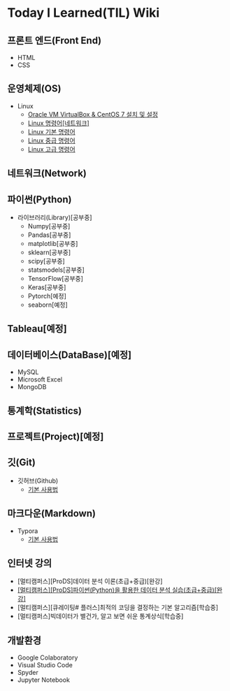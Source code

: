 # Today I Learned(TIL) Wiki

## 프론트 엔드(Front End)
- HTML
- CSS

## 운영체제(OS)
- Linux
  - [Oracle VM VirtualBox & CentOS 7 설치 및 설정](https://github.com/BaeJjangE/TIL/blob/master/Linux/%EA%B0%80%EC%83%81%EB%A8%B8%EC%8B%A0(Oracle%20VM%20VirtualBox)%20%26%20CentOS%207%20%EC%84%A4%EC%B9%98%20%EB%B0%8F%20%EC%84%A4%EC%A0%95.md)
  - [Linux 명령어[네트워크]](https://github.com/BaeJjangE/TIL/blob/master/Linux/Linux%20%EB%AA%85%EB%A0%B9%EC%96%B4%5B%EB%84%A4%ED%8A%B8%EC%9B%8C%ED%81%AC%5D.md)
  - [Linux 기본 명령어](https://github.com/BaeJjangE/TIL/blob/master/Linux/Linux%20%EA%B8%B0%EB%B3%B8%20%EB%AA%85%EB%A0%B9%EC%96%B4.md)
  - [Linux 중급 명령어](https://github.com/BaeJjangE/TIL/blob/master/Linux/Linux%20%EC%A4%91%EA%B8%89%20%EB%AA%85%EB%A0%B9%EC%96%B4.md)
  - [Linux 고급 명령어](https://github.com/BaeJjangE/TIL/blob/master/Linux/Linux%20%EA%B3%A0%EA%B8%89%20%EB%AA%85%EB%A0%B9%EC%96%B4.md)

## 네트워크(Network)

## 파이썬(Python)
- 라이브러리(Library)[공부중]
  - Numpy[공부중]
  - Pandas[공부중]
  - matplotlib[공부중]
  - sklearn[공부중]
  - scipy[공부중]
  - statsmodels[공부중]
  - TensorFlow[공부중]
  - Keras[공부중]
  - Pytorch[예정]
  - seaborn[예정]
  
## Tableau[예정]

## 데이터베이스(DataBase)[예정]
- MySQL
- Microsoft Excel
- MongoDB

## 통계학(Statistics)

## 프로젝트(Project)[예정]

## 깃(Git)
- 깃허브(Github)
  - [기본 사용법](https://github.com/BaeJjangE/TIL/blob/master/Git%26Github/Git_Github%20%EA%B8%B0%EB%B3%B8%20%EC%82%AC%EC%9A%A9%EB%B2%95.md)

## 마크다운(Markdown)
- Typora
  - [기본 사용법](https://github.com/BaeJjangE/TIL/blob/master/Markdown/%EB%A7%88%ED%81%AC%EB%8B%A4%EC%9A%B4%20%EA%B8%B0%EB%B3%B8%EC%82%AC%EC%9A%A9%EB%B2%95.md)

## 인터넷 강의
- [멀티캠퍼스][ProDS]데이터 분석 이론(초급+중급)[완강]
- [[멀티캠퍼스][ProDS]파이썬(Python)을 활용한 데이터 분석 실습(초급+중급)[완강]](https://github.com/BaeJjangE/TIL/tree/master/ProDS_practical_training)
- [멀티캠퍼스][큐레이팅# 플러스]최적의 코딩을 결정하는 기본 알고리즘[학습중]
- [멀티캠퍼스]빅데이터가 별건가, 알고 보면 쉬운 통계상식[학습중]

## 개발환경
- Google Colaboratory
- Visual Studio Code
- Spyder
- Jupyter Notebook


